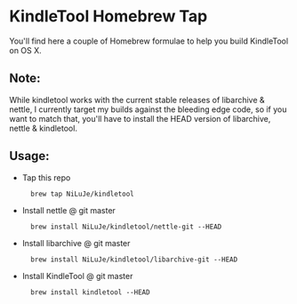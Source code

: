# KindleTool Homebrew Tap

You'll find here a couple of Homebrew formulae to help you build KindleTool on OS X.

## Note:

While kindletool works with the current stable releases of libarchive & nettle, I currently target my builds against the bleeding edge code, so if you want to match that, you'll have to install the HEAD version of libarchive, nettle & kindletool.

## Usage:

* Tap this repo

		brew tap NiLuJe/kindletool

* Install nettle @ git master

		brew install NiLuJe/kindletool/nettle-git --HEAD

* Install libarchive @ git master

		brew install NiLuJe/kindletool/libarchive-git --HEAD

* Install KindleTool @ git master

		brew install kindletool --HEAD
